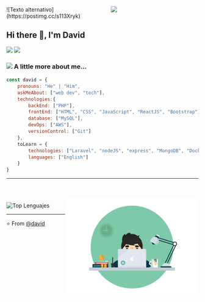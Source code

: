 <img align='right' src="https://media.giphy.com/media/M9gbBd9nbDrOTu1Mqx/giphy.gif" width="230">
![Texto alternativo](https://postimg.cc/s113Xryk)


##  Hi there 👋, I'm David 

[![](https://img.shields.io/badge/LinkedIn-DavidMenendez-blue)](https://www.linkedin.com/in/david-menendez-blanco-056a18252/)
[![](https://img.shields.io/badge/Gmail-davidblanco1993%40gmail.com-red)](mailto:davidblanco1993@gmail.com)


### <img src="https://media.giphy.com/media/VgCDAzcKvsR6OM0uWg/giphy.gif" width="50"> A little more about me...  

```javascript
const david = {
    pronouns: "He" | "Him",
    askMeAbout: ["web dev", "tech"],
    technologies:{
        backEnd: ["PHP"],
        frontEnd: ["HTML", "CSS", "JavaScript", "ReactJS", "Bootstrap"],
        database: ["MySQL"],
        devOps: ["AWS"],
        versionControl: ["Git"]
    },
    toLearn = {
        technologies: ["Laravel", "nodeJS", "express", "MongoDB", "Docker"],
        languages: ["English"]
    } 
}
```

---
<br/>

<br/>

<img src="https://github.com/nirala69/nirala69/blob/master/70804f7e25b11f29db904f2fa7b4cd9d.gif" width="350" align='right'>

![Top Lenguajes](https://github-readme-stats.vercel.app/api/top-langs/?username=DavidMenendezBlanco&show_icons=true)

<hr>

⭐️ From [@david](https://github.com/DavCode46)

